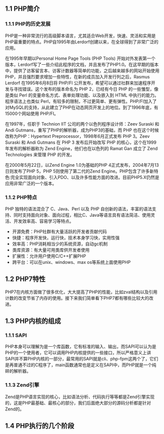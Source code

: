 ## 1.1 PHP简介

### 1.1.1 PHP的历史发展
PHP是一种非常流行的高级脚本语言，尤其适合Web开发，快速、灵活和实用是PHP最重要的特点。PHP自1995年由Lerdorf创建以来，在全球得到了非常广泛的应用。

在1995年早期以Personal Home Page Tools (PHP Tools) 开始对外发表第一个版本，Lerdorf写了一些介绍此程序的文档，并且发布了PHP1.0。在这早期的版本中，提供了访客留言本、访客计数器等简单的功能，之后越来越多的网站开始使用PHP，并且强烈要求增加一些特性，在新的成员加入开发行列之后，Rasmus Lerdorf 在1995年6月8日将 PHP/FI 公开发布，希望可以通过社群来加速程序开发与寻找错误。这个发布的版本命名为 PHP 2，已经有今日 PHP 的一些雏型，像是类似 Perl 的变量命名方式、表单处理功能、以及嵌入到 HTML 中执行的能力。程序语法上也类似 Perl，有较多的限制，不过更简单、更有弹性。PHP/FI加入了对MySQL的支持，从此建立了PHP在动态网页开发上的地位。到了1996年底，有15000个网站使用 PHP/FI。

在1997年，任职于 Technion IIT 公司的两个以色列程序设计师：Zeev Suraski 和 Andi Gutmans，重写了PHP的解析器，成为PHP3的基础，而 PHP 也在这个时候改称为PHP：Hypertext Preprocessor，1998年6月正式发布 PHP 3。Zeev Suraski 和 Andi Gutmans 在 PHP 3 发布后开始改写  PHP 的核心，这个在1999年发布的解析器称为 Zend Engine，他们也在以色列的 Ramat Gan 成立了 Zend Technologies 来管理 PHP 的开发。

在2000年5月22日，以Zend Engine 1.0为基础的PHP 4正式发布，2004年7月13日则发布了PHP 5，PHP 5则使用了第二代的Zend Engine。PHP包含了许多新特色:完全实现面向对象、引入PDO、以及许多性能方面的改进。目前PHP5.X仍然是应用非常广泛的一个版本。

### 1.1.2 PHP特点
PHP 独特的语法混合了 C、Java、Perl 以及 PHP 自创新的语法，丰富的语法支持、同时支持面向对象、面向过程，相比C、Java等语言具有语法简洁、使用灵活、开发效率高、容易学习等特点。

* 开源免费：PHP社群有大量活跃的开发者贡献代码
* 快捷：程序开发快，运行快，技术本身学习快，实用性强
* 效率高：PHP消耗相当少的系统资源，自动gc机制
* 类库资源：有大量可用类库供开发者使用
* 扩展性：允许用户使用C/C++扩展PHP
* 跨平台：可以在unix、windows、max os等系统上面使用PHP 

## 1.2 PHP7特性
PHP7在内核方面做了很多优化，大大提高了PHP的性能，比如zval结构以及引用计数的改变节省了内存的使用。接下来我们简单看下PHP7都有哪些比较大的改进。



## 1.3 PHP内核的组成

### 1.1.1 SAPI
PHP本身可以理解为是一个库函数，它有标准的输入、输出，而SAPI可以认为是PHP的一个使用者，它可以调用PHP内核提供的一些接口，所以严格意义上讲SAPI并不算PHP内核的一部分，最常用的SAPI就是cli、php-fpm这两个了，它们是再普通不过的C程序了，main函数通常也是定义在SAPI中，而PHP就是一个纯碎的解析器。

### 1.1.3 Zend引擎
Zend是PHP语言实现的核心，比如语法分析、代码执行等等都是Zend引擎实现的，这是PHP最基础、最核心的部分，我们后面绝大部分的源码分析都是针对Zend的。

## 1.4 PHP执行的几个阶段
